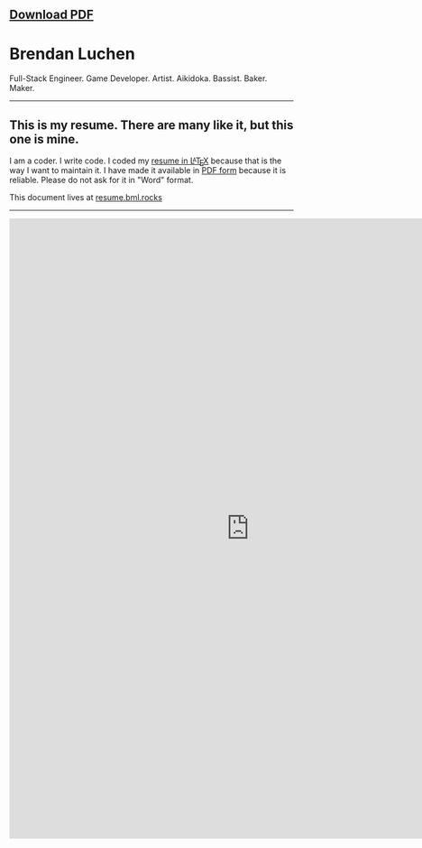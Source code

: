 ## [Download PDF][1]

# Brendan Luchen

Full-Stack Engineer. Game Developer. Artist. Aikidoka. Bassist. Baker. Maker.

--------

## This is my resume. There are many like it, but this one is mine.
I am a coder. I write code. I coded my [resume in L<span style="text-transform: uppercase; font-size: 70%; margin-left: -0.36em; vertical-align: 0.3em; line-height: 0; margin-right: -0.15em;">a</span>T<span style="text-transform: uppercase; margin-left: -0.1667em; vertical-align: -0.5ex; line-height: 0; margin-right: -0.125em;">e</span>X][LaTeX] because that is the way I want to maintain it. I have made it available in [PDF form][1] because it is reliable. Please do not ask for it in "Word" format.

[1]: https://github.com/Cheezmeister/resume/raw/master/b_luchen_resume.pdf
[LaTeX]: https://github.com/Cheezmeister/resume/blob/master/b_luchen_resume.tex

This document lives at [resume.bml.rocks](http://resume.bml.rocks)

---


<embed
  src="https://github.com/Cheezmeister/resume/raw/master/b_luchen_resume.pdf"
  width="850"
  height="1100"
  type="application/pdf">
